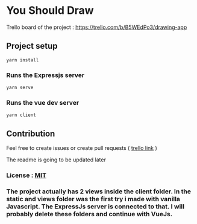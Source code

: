 # You Should Draw

Trello board of the project : https://trello.com/b/B5WEdPo3/drawing-app

## Project setup
```
yarn install
```

### Runs the Expressjs server
```
yarn serve
```

### Runs the vue dev server
```
yarn client
```

## Contribution

Feel free to create issues or create pull requests ( [trello link]( https://trello.com/b/B5WEdPo3/drawing-app) )

The readme is going to be updated later

### License : [MIT](https://github.com/dedeogluhu/YouShouldDraw/blob/main/LICENSE)

### The project actually has 2 views inside the client folder. In the static and views folder was the first try i made with vanilla Javascript. The ExpressJs server is connected to that. I will probably delete these folders and continue with VueJs.
